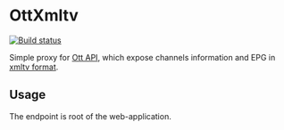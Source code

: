 # OttXmltv

[![Build status](https://ci.appveyor.com/api/projects/status/chsydou48dpci70r?svg=true)](https://ci.appveyor.com/project/jenyayel/ottxmltv)

Simple proxy for [Ott API](https://tvforum.cc/vopros-otvet-143/ott-api/), which expose channels information and EPG in [xmltv format](http://wiki.xmltv.org/index.php/XMLTVFormat).

## Usage

The endpoint is root of the web-application.
